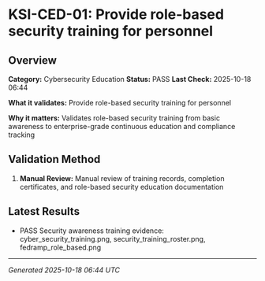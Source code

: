# KSI-CED-01: Provide role-based security training for personnel

## Overview

**Category:** Cybersecurity Education
**Status:** PASS
**Last Check:** 2025-10-18 06:44

**What it validates:** Provide role-based security training for personnel

**Why it matters:** Validates role-based security training from basic awareness to enterprise-grade continuous education and compliance tracking

## Validation Method

1. **Manual Review:** Manual review of training records, completion certificates, and role-based security education documentation

## Latest Results

- PASS Security awareness training evidence: cyber_security_training.png, security_training_roster.png, fedramp_role_based.png

---
*Generated 2025-10-18 06:44 UTC*